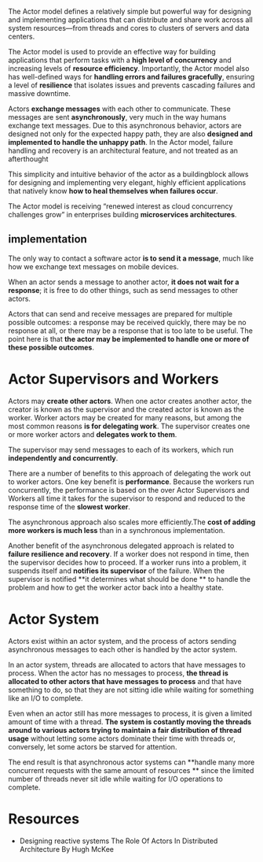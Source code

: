 



The Actor model defines a relatively simple but powerful way for designing and implementing applications that can distribute and share work across all system resources—from threads and cores to clusters of servers and data centers. 
 
The Actor model is used to provide an effective way for building applications that perform tasks with a **high level of concurrency** and increasing levels of **resource efficiency**. Importantly, the Actor model also has well-defined ways for **handling errors and failures gracefully**, ensuring a level of **resilience** that isolates issues and prevents cascading failures and massive downtime.

Actors **exchange messages** with each other to communicate. These messages are sent **asynchronously**, very much in the way humans exchange text messages. Due to this asynchronous behavior, actors are designed not only for the expected happy path, they are also **designed and implemented to handle the unhappy path**. In the Actor model, failure handling and recovery is an architectural feature, and not treated as an afterthought

This simplicity and intuitive behavior of the actor as a buildingblock allows for designing and implementing very elegant, highly efficient applications that natively know **how to heal themselves when failures occur**.

The Actor model is receiving “renewed interest as cloud concurrency challenges grow” in enterprises building **microservices architectures**.

## implementation

The only way to contact a software actor **is to send it a message**, much like how we exchange text messages on mobile devices. 

When an actor sends a message to another actor, **it does not wait for a response**; it is free to do other things, such as send messages to other actors.

Actors that can send and receive messages are prepared for multiple possible outcomes: a response may be received quickly, there may be no response at all, or there may be a response that is too late to be useful. The point here is that **the actor may be implemented to handle one or more of these possible outcomes**.

# Actor Supervisors and Workers

Actors may **create other actors**. When one actor creates another actor, the creator is known as the supervisor and the created actor is known as the worker. Worker actors may be created for many reasons, but among the most common reasons **is for delegating work**. The supervisor creates one or more worker actors and **delegates work to them**.

The supervisor may send messages to each of its workers, which run **independently and concurrently**.


There are a number of benefits to this approach of delegating the work out to worker actors. One key benefit is **performance**. Because the workers run concurrently, the performance is based on the over Actor Supervisors and Workers all time it takes for the supervisor to respond and reduced to the response time of the **slowest worker**.

The asynchronous approach also scales more efficiently.The **cost of adding more workers is much less** than in a synchronous implementation.

Another benefit of the asynchronous delegated approach is related to **failure resilience and recovery**.  If a
worker does not respond in time, then the supervisor decides how to proceed. If a worker runs into a problem, it suspends itself and **notifies its supervisor** of the failure. When the supervisor is notified **it determines what should be done ** to handle the problem and how to get the worker actor back into a healthy state.


# Actor System

Actors exist within an actor system, and the process of actors sending asynchronous messages to each other is handled by the actor system.

In an actor system, threads are allocated to actors that have messages to process. When the actor has no messages to process, **the thread is allocated to other actors that have messages to process** and that have something to do, so that they are not sitting idle while waiting for something like an I/O to complete.

Even when an actor still has more messages to process, it is given a limited amount of time with a thread. **The system is costantly moving the threads around to various actors trying to maintain a fair distribution of thread usage** without letting some actors dominate their time with threads or, conversely, let some actors be starved for attention.

The end result is that asynchronous actor systems can **handle many more concurrent requests with the same amount of resources ** since the limited number of threads never sit idle while waiting for I/O operations to complete.

# Resources

* Designing reactive systems The Role Of Actors In Distributed Architecture By Hugh McKee
